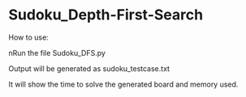 # Sudoku_Depth-First-Search
How to use:

nRun the file Sudoku_DFS.py

Output will be generated as sudoku_testcase.txt

It will show the time to solve the generated board and memory used.

